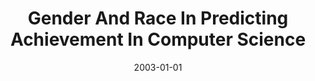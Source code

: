 ---
title: "Gender And Race In Predicting Achievement In Computer Science"
date: 2003-01-01
venue: ""
paperurl: https://doi.org/10.1109/MTAS.2003.1237468
authors: "Sandra Katz, John M Aronis, David Allbritton, Christine Wilson and Mary Lou Soffa"
awards: ""
---